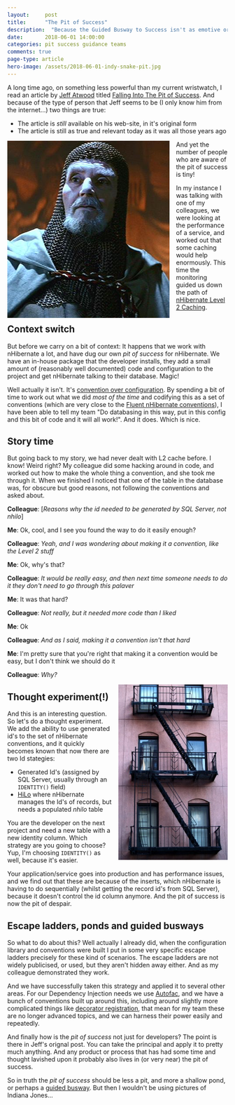 ```yaml
---
layout: 	post
title:  	"The Pit of Success"
description:  "Because the Guided Busway to Success isn't as emotive or intriguing, also it's not just for developers!"
date:   	2018-06-01 14:00:00
categories: pit success guidance teams
comments: true
page-type: article
hero-image: /assets/2018-06-01-indy-snake-pit.jpg
---
```


A long time ago, on something less powerful than my current wristwatch, I read an article by [Jeff Atwood](https://en.wikipedia.org/wiki/Jeff_Atwood) titled [
Falling Into The Pit of Success](https://blog.codinghorror.com/falling-into-the-pit-of-success/). And because of the type of person that Jeff seems to be (I only know him from the internet...) two things are true:

* The article is _still_ available on his web-site, in it's original form
* The article is still as true and relevant today as it was all those years ago

<img src="/assets/2018-06-01-grail-knight.jpg" style="float: left; margin-right: 15px;" alt="Grail Knight - Copyright Lucasfilm" />

And yet the number of people who are aware of the pit of success is tiny!

In my instance I was talking with one of my colleagues, we were looking at the performance of a service, and worked out that some caching would help enormously. This time the monitoring guided us down the path of [nHibernate Level 2 Caching](http://www.gitshah.com/2012/03/nhibernate-and-caching-part-2.html).

## Context switch

But before we carry on a bit of context: It happens that we work with nHibernate a lot, and have dug our own _pit of success_ for nHibernate. We have an in-house package that the developer installs, they add a small amount of (reasonably well documented) code and configuration to the project and get nHibernate talking to their database. Magic!

Well actually it isn't. It's [convention over configuration](https://en.wikipedia.org/wiki/Convention_over_configuration). By spending a bit of time to work out what we did _most of the time_ and codifying this as a set of conventions (which are very close to the [Fluent nHibernate conventions](https://github.com/FluentNHibernate/fluent-nhibernate/wiki/Conventions)), I have been able to tell my team "Do databasing in this way, put in this config and this bit of code and it will all work!". And it does. Which is nice.

## Story time

But going back to my story, we had never dealt with L2 cache before. I know! Weird right? My colleague did some hacking around in code, and worked out how to make the whole thing a convention, and she took me through it. When we finished I noticed that one of the table in the database was, for obscure but good reasons, not following the conventions and asked about.

**Colleague**: [_Reasons why the id needed to be generated by SQL Server, not nhilo_]

**Me**: Ok, cool, and I see you found the way to do it easily enough?

**Colleague**: _Yeah, and I was wondering about making it a convention, like the Level 2 stuff_

**Me**: Ok, why's that?

**Colleague**: _It would be really easy, and then next time someone needs to do it they don't need to go through this palaver_

**Me**: It was that hard?

**Colleague**: _Not really, but it needed more code than I liked_

**Me**: Ok

**Colleague**: _And as I said, making it a convention isn't that hard_

**Me**: I'm pretty sure that you're right that making it a convention would be easy, but I don't think we should do it

**Colleague**: _Why?_

<img src="/assets/2018-06-01-escape-ladder.jpg" style="float: right; margin-left: 15px;" alt="© Can Stock Photo / corachaos" />

## Thought experiment(!)

And this is an interesting question. So let's do a thought experiment. We add the ability to use generated id's to the set of nHibernate conventions, and it quickly becomes known that now there are two Id stategies:

* Generated Id's (assigned by SQL Server, usually through an `IDENTITY()` field)
* [HiLo](https://stackoverflow.com/questions/2738671/explanation-of-nhibernate-hilo) where nHibernate manages the Id's of records, but needs a populated _nhilo_ table

You are the developer on the next project and need a new table with a new identity column. Which strategy are you going to choose? Yup, I'm choosing `IDENTITY()` as well, because it's easier.

Your application/service goes into production and has performance issues, and we find out that these are because of the inserts, which nHibernate is having to do sequentially (whilst getting the record id's from SQL Server), because it doesn't control the id column anymore. And the pit of success is now the pit of despair.

## Escape ladders, ponds and guided busways

So what to do about this? Well actually I already did, when the configuration library and conventions were built I put in some very specific escape ladders precisely for these kind of scenarios. The escape ladders are not widely publicised, or used, but they aren't hidden away either. And as my colleague demonstrated they work.

And we have successfully taken this strategy and applied it to several other areas. For our Dependency Injection needs we use [Autofac](https://autofac.org/), and we have a bunch of conventions built up around this, including around slightly more complicated things like [decorator registration](http://autofaccn.readthedocs.io/en/latest/advanced/adapters-decorators.html), that mean for my team these are no longer advanced topics, and we can harness their power easily and repeatedly.

And finally how is the _pit of success_ not just for developers? The point is there in Jeff's orignal post. You can take the principal and apply it to pretty much anything. And any product or process that has had some time and thought lavished upon it probably also lives in (or very near) the pit of success.

So in truth the _pit of success_ should be less a pit, and more a shallow pond, or perhaps a [guided busway](https://youtu.be/10UY3WC4nDY). But then I wouldn't be using pictures of Indiana Jones...
